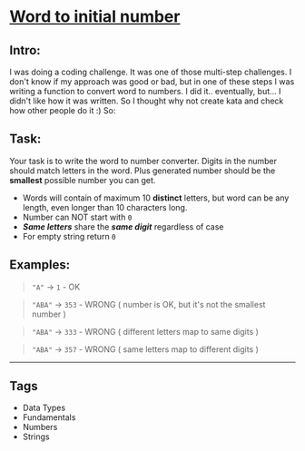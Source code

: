 # [Word to initial number](https://www.codewars.com/kata/5bb148b840196d1be50000b1)

## Intro:

I was doing a coding challenge. It was one of those multi-step challenges. I don't know if my approach was good or bad, but in one of these steps I was writing a function to convert word to numbers. I did it.. eventually, but... I didn't like how it was written. So I thought why not create kata and check how other people do it :) So:

## Task:

Your task is to write the word to number converter. Digits in the number should match letters in the word. Plus generated number should be the **smallest** possible number you can get.

- Words will contain of maximum 10 **distinct** letters, but word can be any length, even longer than 10 characters long.
- Number can NOT start with `0`
- **_Same letters_** share the **_same digit_** regardless of case
- For empty string return `0`

## Examples:

> `"A"` -> `1` - OK

> `"ABA"` -> `353` - WRONG ( number is OK, but it's not the smallest number )

> `"ABA"` -> `333` - WRONG ( different letters map to same digits )

> `"ABA"` -> `357` - WRONG ( same letters map to different digits )

---

## Tags

- Data Types
- Fundamentals
- Numbers
- Strings
